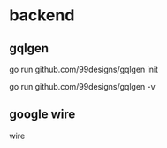 # backend

## gqlgen

go run github.com/99designs/gqlgen init

go run github.com/99designs/gqlgen -v

## google wire

wire
